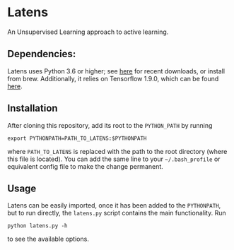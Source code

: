 # Latens

An Unsupervised Learning approach to active learning.

## Dependencies:
Latens uses Python 3.6 or higher; see [here](https://www.python.org/downloads/)
for recent downloads, or install from brew. Additionally, it relies on
Tensorflow 1.9.0, which can be found
[here](https://www.tensorflow.org/install/pip).

## Installation

After cloning this repository, add its root to the `PYTHON_PATH` by running
```
export PYTHONPATH=PATH_TO_LATENS:$PYTHONPATH
```
where `PATH_TO_LATENS` is replaced with the path to the root directory (where
this file is located). You can add the same line to your `~/.bash_profile` or
equivalent config file to make the change permanent.

## Usage

Latens can be easily imported, once it has been added to the `PYTHONPATH`, but
to run directly, the `latens.py` script contains the main functionality. Run
```
python latens.py -h
```
to see the available options.
